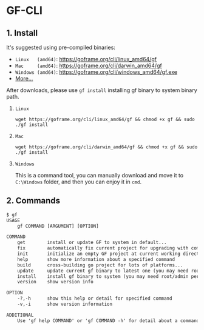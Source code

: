 # GF-CLI

## 1. Install

It's suggested using pre-compiled binaries:
- `Linux   (amd64)`: https://goframe.org/cli/linux_amd64/gf
- `Mac     (amd64)`: https://goframe.org/cli/darwin_amd64/gf
- `Windows (amd64)`: https://goframe.org/cli/windows_amd64/gf.exe
- [More...](https://goframe.org/cli)

After downloads, please use `gf install` installing gf binary to system binary path.

1. `Linux`
    ```
    wget https://goframe.org/cli/linux_amd64/gf && chmod +x gf && sudo ./gf install
    ```
1. `Mac`
    ```
    wget https://goframe.org/cli/darwin_amd64/gf && chmod +x gf && sudo ./gf install
    ```
1. `Windows`

    This is a command tool, you can manually download and move it to `C:\Windows` folder, and then you can enjoy it in `cmd`.

## 2. Commands
```html
$ gf
USAGE
    gf COMMAND [ARGUMENT] [OPTION]

COMMAND
    get        install or update GF to system in default...
    fix        automatically fix current project for upgrading with compatible issue
    init       initialize an empty GF project at current working directory in default...
    help       show more information about a specified command
    build      cross-building go project for lots of platforms...
    update     update current gf binary to latest one (you may need root/admin permission)
    install    install gf binary to system (you may need root/admin permission)
    version    show version info

OPTION
    -?,-h      show this help or detail for specified command
    -v,-i      show version information

ADDITIONAL
    Use 'gf help COMMAND' or 'gf COMMAND -h' for detail about a command, which has '...' in the tail of their comments.

```
